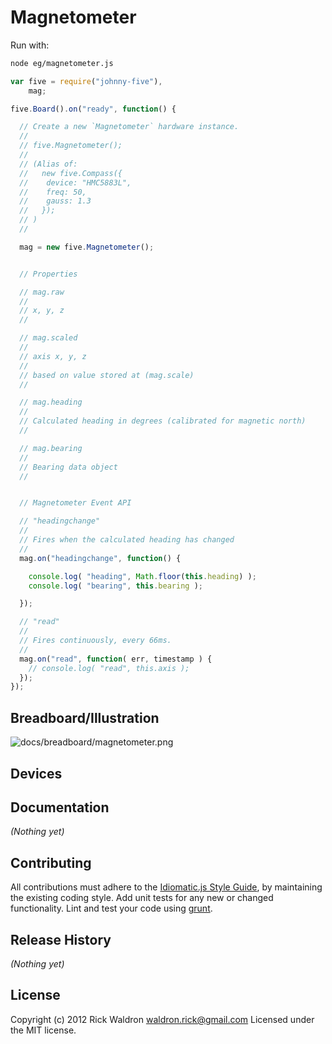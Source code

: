 # Magnetometer

Run with:
```bash
node eg/magnetometer.js
```


```javascript
var five = require("johnny-five"),
    mag;

five.Board().on("ready", function() {

  // Create a new `Magnetometer` hardware instance.
  //
  // five.Magnetometer();
  //
  // (Alias of:
  //   new five.Compass({
  //    device: "HMC5883L",
  //    freq: 50,
  //    gauss: 1.3
  //   });
  // )
  //

  mag = new five.Magnetometer();


  // Properties

  // mag.raw
  //
  // x, y, z
  //

  // mag.scaled
  //
  // axis x, y, z
  //
  // based on value stored at (mag.scale)
  //

  // mag.heading
  //
  // Calculated heading in degrees (calibrated for magnetic north)
  //

  // mag.bearing
  //
  // Bearing data object
  //


  // Magnetometer Event API

  // "headingchange"
  //
  // Fires when the calculated heading has changed
  //
  mag.on("headingchange", function() {

    console.log( "heading", Math.floor(this.heading) );
    console.log( "bearing", this.bearing );

  });

  // "read"
  //
  // Fires continuously, every 66ms.
  //
  mag.on("read", function( err, timestamp ) {
    // console.log( "read", this.axis );
  });
});

```

## Breadboard/Illustration

![docs/breadboard/magnetometer.png](breadboard/magnetometer.png)



## Devices




## Documentation

_(Nothing yet)_









## Contributing
All contributions must adhere to the [Idiomatic.js Style Guide](https://github.com/rwldrn/idiomatic.js),
by maintaining the existing coding style. Add unit tests for any new or changed functionality. Lint and test your code using [grunt](https://github.com/cowboy/grunt).

## Release History
_(Nothing yet)_

## License
Copyright (c) 2012 Rick Waldron <waldron.rick@gmail.com>
Licensed under the MIT license.
